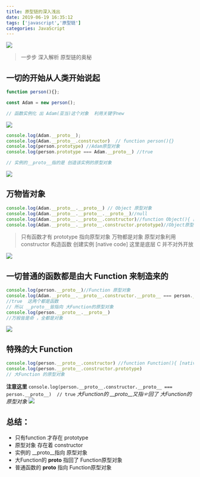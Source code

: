```yaml
---
title: 原型链的深入浅出
date: 2019-06-19 16:35:12
tags: ['javascript','原型链']
categories: JavaScript
---
```

![](/assets/finally.png)

> 一步步 深入解析 原型链的奥秘

## 一切的开始从人类开始说起
```js
function person(){};

const Adam = new person();

// 函数实例化 出 Adam(亚当)这个对象  利用关键字new

```
![](/assets/1.png)

```js
console.log(Adam.__proto__);
console.log(Adam.__proto__.constructor)  // function person(){}
console.log(person.prototype) //Adam原型对象
console.log(person.prototype === Adam.__proto__) //true

// 实例的__proto__指的是 创造该实例的原型对象
```
![](/assets/2.png)

## 万物皆对象

```js
console.log(Adam.__proto__.__proto__) // Object 原型对象
console.log(Adam.__proto__.__proto__.__proto__)//null
console.log(Adam.__proto__.__proto__.constructor)//function Object(){ [native code] }
console.log(Adam.__proto__.__proto__.constructor.prototype)//Object原型对象

```
> 只有函数才有 prototype  指向原型对象
> 万物都是对象
> 原型对象利用 constructor 构造函数 创建实例
> [native code] 这里是底层 C 并不对外开放

![](/assets/3.png)

## 一切普通的函数都是由大 Function 来制造来的
```js
console.log(person.__proto__)//Function 原型对象
console.log(Adam.__proto__.__proto__.constructor.__proto__ === person.__proto__)
//true  这两个都是函数 
// 所以 __proto__皆指向 大Function的原型对象
console.log(person.__proto__.__proto__)
//万般皆是命 ，全都是对象
```
![](/assets/4.png)

## 特殊的大 Function

```js
console.log(person.__proto__.constructor) //function Function(){ [native code] }
console.log(person.__proto__.constructor.prototype)
// 大Function 的原型对象
```
**注意这里**
`console.log(person.__proto__.constructor.__proto__ === person.__proto__)  // true`
*大Function的 __proto__又指☞回了 大Function的原型对象*
![](/assets/finally.png)

## 总结：
- 只有function 才存在 prototype
- 原型对象 存在着 constructor
- 实例的 __proto__指向 原型对象
- 大Function的 __proto__ 指回了 Function原型对象
- 普通函数的 __proto__ 指向 Function原型对象  